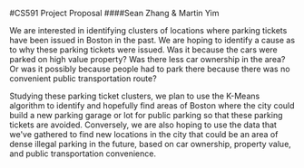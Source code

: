 #CS591 Project Proposal
####Sean Zhang & Martin Yim


  We are interested in identifying clusters of locations where parking tickets have been issued in Boston in the past. We are hoping to identify a cause as to why these parking tickets were issued. Was it because the cars were parked on high value property? Was there less car ownership in the area? Or was it possibly because people had to park there because there was no convenient public transportation route?
  
  Studying these parking ticket clusters, we plan to use the K-Means algorithm to identify and hopefully find areas of Boston where the city could build a new parking garage or lot for public parking so that these parking tickets are avoided. Conversely, we are also hoping to use the data that we've gathered to find new locations in the city that could be an area of dense illegal parking in the future, based on car ownership, property value, and public transportation convenience.
